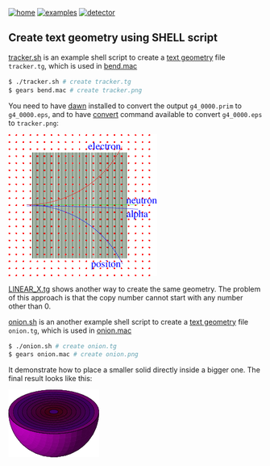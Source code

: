 [![home](https://img.shields.io/badge/gears-home-blue?style=flat)](../../..)
[![examples](https://img.shields.io/badge/gears-examples-green?style=flat)](../..)
[![detector](https://img.shields.io/badge/examples-detector-orange?style=flat)](..)

## Create text geometry using SHELL script

[tracker.sh](tracker.sh) is an example shell script to create a [text geometry][tg] file `tracker.tg`, which is used in [bend.mac](bend.mac)

```sh
$ ./tracker.sh # create tracker.tg
$ gears bend.mac # create tracker.png
```

You need to have [dawn][] installed to convert the output `g4_0000.prim` to `g4_0000.eps`, and to have [convert][] command available to convert `g4_0000.eps` to `tracker.png`:

![tracker.png](tracker.png)

[LINEAR_X.tg](LINEAR_X.tg) shows another way to create the same geometry. The problem of this approach is that the copy number cannot start with any number other than 0.

[onion.sh](onion.sh) is an another example shell script to create a [text geometry][tg] file `onion.tg`, which is used in [onion.mac](onion.mac)

```sh
$ ./onion.sh # create onion.tg
$ gears onion.mac # create onion.png
```

It demonstrate how to place a smaller solid directly inside a bigger one. The final result looks like this:

![onion.png](onion.png)

[tg]: {{site.g4doc}}/Detector/Geometry/geomASCII.html
[dawn]:https://geant4.kek.jp/~tanaka/DAWN/About_DAWN.html
[convert]:https://imagemagick.org/script/convert.php
